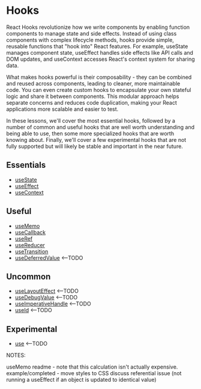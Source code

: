 # Hooks

React Hooks revolutionize how we write components by enabling function components to manage state and side effects. Instead of using class components with complex lifecycle methods, hooks provide simple, reusable functions that "hook into" React features. For example, useState manages component state, useEffect handles side effects like API calls and DOM updates, and useContext accesses React's context system for sharing data.

What makes hooks powerful is their composability - they can be combined and reused across components, leading to cleaner, more maintainable code. You can even create custom hooks to encapsulate your own stateful logic and share it between components. This modular approach helps separate concerns and reduces code duplication, making your React applications more scalable and easier to test.

In these lessons, we'll cover the most essential hooks, followed by a number of common and useful hooks that are well worth understanding and being able to use, then some more specialized hooks that are worth knowing about. Finally, we'll cover a few experimental hooks that are not fully supported but will likely be stable and important in the near future.

## Essentials

- [useState](./chapters/useState/README.md)
- [useEffect](./chapters/useEffect/README.md)
- [useContext](./chapters/useContext/README.md)

## Useful

- [useMemo](./chapters/useMemo/README.md)
- [useCallback](./chapters/useCallback/README.md)
- [useRef](./chapters/useRef/README.md) 
- [useReducer](./chapters/useReducer/README.md)
- [useTransition](./chapters/useTransition/README.md)
- [useDeferredValue](./chapters/useDeferredValue/README.md) <--TODO

## Uncommon

- [useLayoutEffect](./chapters/useLayoutEffect/README.md) <--TODO
- [useDebugValue](./chapters/useDebugValue/README.md) <--TODO
- [useImperativeHandle](./chapters/useImperativeHandle/README.md) <--TODO
- [useId](./chapters/useId/README.md) <--TODO

## Experimental

- [use](./chapters/use/README.md) <--TODO



NOTES: 

useMemo
    readme - note that this calculation isn't actually expensive. 
    example/completed - move styles to CSS
    discuss referential issue (not running a useEffect if an object is updated to identical value)
